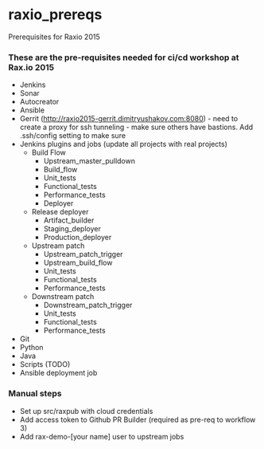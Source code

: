 # raxio_prereqs
Prerequisites for Raxio 2015

### These are the pre-requisites needed for ci/cd workshop at Rax.io 2015

- Jenkins 
- Sonar
- Autocreator
- Ansible
- Gerrit (http://raxio2015-gerrit.dimitryushakov.com:8080) - need to create a proxy for ssh tunneling - make sure others have bastions.  Add .ssh/config setting to make sure
- Jenkins plugins and jobs (update all projects with real projects)
  - Build Flow
    - Upstream\_master\_pulldown
    - Build\_flow
    - Unit\_tests
    - Functional\_tests
    - Performance\_tests
    - Deployer
  - Release deployer
    - Artifact\_builder
    - Staging\_deployer
    - Production\_deployer
  - Upstream patch
    - Upstream\_patch\_trigger
    - Upstream\_build\_flow
    - Unit\_tests
    - Functional\_tests
    - Performance\_tests
  - Downstream patch
    - Downstream\_patch\_trigger
    - Unit\_tests
    - Functional\_tests
    - Performance\_tests
- Git
- Python
- Java
- Scripts (TODO)
- Ansible deployment job

### Manual steps

- Set up src/raxpub with cloud credentials
- Add access token to Github PR Builder (required as pre-req to workflow 3)
- Add rax-demo-[your name] user to upstream jobs
